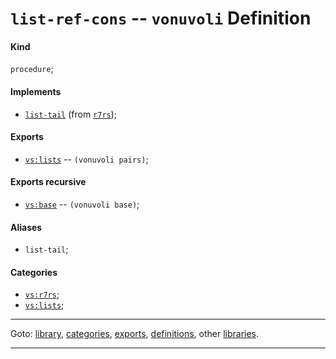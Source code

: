 

<a id='definition__vonuvoli__list-ref-cons'></a>

# `list-ref-cons` -- `vonuvoli` Definition


<a id='definition__vonuvoli__list-ref-cons__kind'></a>

#### Kind

`procedure`;


<a id='definition__vonuvoli__list-ref-cons__implements'></a>

#### Implements

 * [`list-tail`](../../r7rs/definitions/list-tail.md#definition__r7rs__list-tail) (from [`r7rs`](../../r7rs/_index.md#library__r7rs));


<a id='definition__vonuvoli__list-ref-cons__exports'></a>

#### Exports

 * [`vs:lists`](../../vonuvoli/exports/vs_3a_lists.md#export__vonuvoli__vs_3a_lists) -- `(vonuvoli pairs)`;


<a id='definition__vonuvoli__list-ref-cons__exports-recursive'></a>

#### Exports recursive

 * [`vs:base`](../../vonuvoli/exports/vs_3a_base.md#export__vonuvoli__vs_3a_base) -- `(vonuvoli base)`;


<a id='definition__vonuvoli__list-ref-cons__aliases'></a>

#### Aliases

 * `list-tail`;


<a id='definition__vonuvoli__list-ref-cons__categories'></a>

#### Categories

 * [`vs:r7rs`](../../vonuvoli/categories/vs_3a_r7rs.md#category__vonuvoli__vs_3a_r7rs);
 * [`vs:lists`](../../vonuvoli/categories/vs_3a_lists.md#category__vonuvoli__vs_3a_lists);

----

Goto: [library](../../vonuvoli/_index.md#library__vonuvoli), [categories](../../vonuvoli/categories/_index.md#toc__vonuvoli__categories), [exports](../../vonuvoli/exports/_index.md#toc__vonuvoli__exports), [definitions](../../vonuvoli/definitions/_index.md#toc__vonuvoli__definitions), other [libraries](../../_libraries.md#toc__libraries).

----

